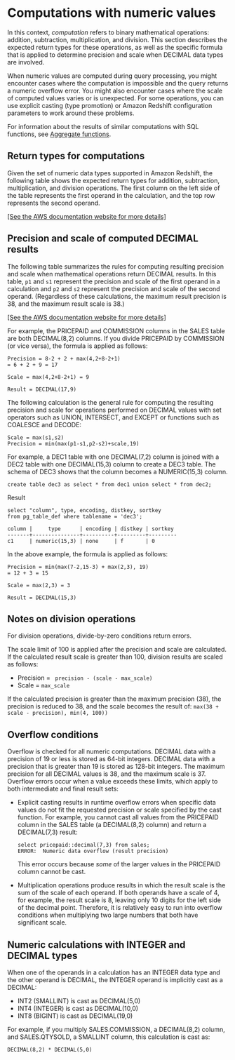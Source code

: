 # Computations with numeric values<a name="r_numeric_computations201"></a>

In this context, *computation* refers to binary mathematical operations: addition, subtraction, multiplication, and division\. This section describes the expected return types for these operations, as well as the specific formula that is applied to determine precision and scale when DECIMAL data types are involved\. 

When numeric values are computed during query processing, you might encounter cases where the computation is impossible and the query returns a numeric overflow error\. You might also encounter cases where the scale of computed values varies or is unexpected\. For some operations, you can use explicit casting \(type promotion\) or Amazon Redshift configuration parameters to work around these problems\. 

For information about the results of similar computations with SQL functions, see [Aggregate functions](c_Aggregate_Functions.md)\. 

## Return types for computations<a name="r_numeric_computations201-return-types-for-computations"></a>

Given the set of numeric data types supported in Amazon Redshift, the following table shows the expected return types for addition, subtraction, multiplication, and division operations\. The first column on the left side of the table represents the first operand in the calculation, and the top row represents the second operand\. 

[\[See the AWS documentation website for more details\]](http://docs.aws.amazon.com/redshift/latest/dg/r_numeric_computations201.html)

## Precision and scale of computed DECIMAL results<a name="r_numeric_computations201-precision-and-scale-of-computed-decimal-results"></a>

The following table summarizes the rules for computing resulting precision and scale when mathematical operations return DECIMAL results\. In this table, `p1` and `s1` represent the precision and scale of the first operand in a calculation and `p2` and `s2` represent the precision and scale of the second operand\. \(Regardless of these calculations, the maximum result precision is 38, and the maximum result scale is 38\.\) 

[\[See the AWS documentation website for more details\]](http://docs.aws.amazon.com/redshift/latest/dg/r_numeric_computations201.html)

For example, the PRICEPAID and COMMISSION columns in the SALES table are both DECIMAL\(8,2\) columns\. If you divide PRICEPAID by COMMISSION \(or vice versa\), the formula is applied as follows: 

```
Precision = 8-2 + 2 + max(4,2+8-2+1)
= 6 + 2 + 9 = 17

Scale = max(4,2+8-2+1) = 9

Result = DECIMAL(17,9)
```

The following calculation is the general rule for computing the resulting precision and scale for operations performed on DECIMAL values with set operators such as UNION, INTERSECT, and EXCEPT or functions such as COALESCE and DECODE: 

```
Scale = max(s1,s2)
Precision = min(max(p1-s1,p2-s2)+scale,19)
```

For example, a DEC1 table with one DECIMAL\(7,2\) column is joined with a DEC2 table with one DECIMAL\(15,3\) column to create a DEC3 table\. The schema of DEC3 shows that the column becomes a NUMERIC\(15,3\) column\. 

```
create table dec3 as select * from dec1 union select * from dec2;
```

Result 

```
select "column", type, encoding, distkey, sortkey
from pg_table_def where tablename = 'dec3';

column |     type      | encoding | distkey | sortkey 
-------+---------------+----------+---------+---------
c1     | numeric(15,3) | none     | f       | 0
```

In the above example, the formula is applied as follows: 

```
Precision = min(max(7-2,15-3) + max(2,3), 19)
= 12 + 3 = 15

Scale = max(2,3) = 3

Result = DECIMAL(15,3)
```

## Notes on division operations<a name="r_numeric_computations201-notes-on-division-operations"></a>

For division operations, divide\-by\-zero conditions return errors\. 

The scale limit of 100 is applied after the precision and scale are calculated\. If the calculated result scale is greater than 100, division results are scaled as follows:
+ Precision = ` precision - (scale - max_scale)` 
+ Scale = ` max_scale ` 

If the calculated precision is greater than the maximum precision \(38\), the precision is reduced to 38, and the scale becomes the result of: `max(38 + scale - precision), min(4, 100))` 

## Overflow conditions<a name="r_numeric_computations201-overflow-conditions"></a>

Overflow is checked for all numeric computations\. DECIMAL data with a precision of 19 or less is stored as 64\-bit integers\. DECIMAL data with a precision that is greater than 19 is stored as 128\-bit integers\. The maximum precision for all DECIMAL values is 38, and the maximum scale is 37\. Overflow errors occur when a value exceeds these limits, which apply to both intermediate and final result sets: 
+ Explicit casting results in runtime overflow errors when specific data values do not fit the requested precision or scale specified by the cast function\. For example, you cannot cast all values from the PRICEPAID column in the SALES table \(a DECIMAL\(8,2\) column\) and return a DECIMAL\(7,3\) result: 

  ```
  select pricepaid::decimal(7,3) from sales;
  ERROR:  Numeric data overflow (result precision)
  ```

  This error occurs because *some* of the larger values in the PRICEPAID column cannot be cast\.
+ Multiplication operations produce results in which the result scale is the sum of the scale of each operand\. If both operands have a scale of 4, for example, the result scale is 8, leaving only 10 digits for the left side of the decimal point\. Therefore, it is relatively easy to run into overflow conditions when multiplying two large numbers that both have significant scale\.

## Numeric calculations with INTEGER and DECIMAL types<a name="r_numeric_computations201-numeric-calculations-with-integer-and-decimal-types"></a>

When one of the operands in a calculation has an INTEGER data type and the other operand is DECIMAL, the INTEGER operand is implicitly cast as a DECIMAL: 
+ INT2 \(SMALLINT\) is cast as DECIMAL\(5,0\) 
+ INT4 \(INTEGER\) is cast as DECIMAL\(10,0\) 
+ INT8 \(BIGINT\) is cast as DECIMAL\(19,0\) 

For example, if you multiply SALES\.COMMISSION, a DECIMAL\(8,2\) column, and SALES\.QTYSOLD, a SMALLINT column, this calculation is cast as: 

```
DECIMAL(8,2) * DECIMAL(5,0)
```